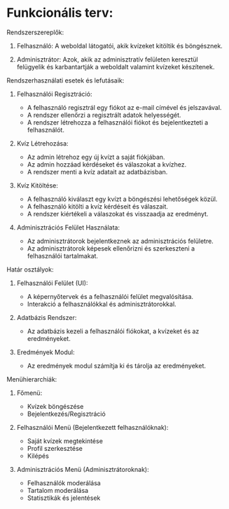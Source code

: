 # Funkcionális terv:

Rendszerszereplők:

1. Felhasználó: A weboldal látogatói, akik kvízeket kitöltik és böngésznek.

2. Adminisztrátor: Azok, akik az adminisztratív felületen keresztül felügyelik és karbantartják a weboldalt valamint kvízeket készítenek.

Rendszerhasználati esetek és lefutásaik:

1. Felhasználói Regisztráció:
   - A felhasználó regisztrál egy fiókot az e-mail címével és jelszavával.
   - A rendszer ellenőrzi a regisztrált adatok helyességét.
   - A rendszer létrehozza a felhasználói fiókot és bejelentkezteti a felhasználót.

2. Kvíz Létrehozása:
   - Az admin létrehoz egy új kvízt a saját fiókjában.
   - Az admin hozzáad kérdéseket és válaszokat a kvízhez.
   - A rendszer menti a kvíz adatait az adatbázisban.

3. Kvíz Kitöltése:
   - A felhasználó kiválaszt egy kvízt a böngészési lehetőségek közül.
   - A felhasználó kitölti a kvíz kérdéseit és válaszait.
   - A rendszer kiértékeli a válaszokat és visszaadja az eredményt.

4. Adminisztrációs Felület Használata:
   - Az adminisztrátorok bejelentkeznek az adminisztrációs felületre.
   - Az adminisztrátorok képesek ellenőrizni és szerkeszteni a felhasználói tartalmakat.

Határ osztályok:

1. Felhasználói Felület (UI):
   - A képernyőtervek és a felhasználói felület megvalósítása.
   - Interakció a felhasználókkal és adminisztrátorokkal.

2. Adatbázis Rendszer:
   - Az adatbázis kezeli a felhasználói fiókokat, a kvízeket és az eredményeket.

3. Eredmények Modul:
   - Az eredmények modul számítja ki és tárolja az eredményeket.

Menühierarchiák:

1. Főmenü:
   - Kvízek böngészése
   - Bejelentkezés/Regisztráció

2. Felhasználói Menü (Bejelentkezett felhasználóknak):
   - Saját kvízek megtekintése
   - Profil szerkesztése
   - Kilépés

3. Adminisztrációs Menü (Adminisztrátoroknak):
   - Felhasználók moderálása
   - Tartalom moderálása
   - Statisztikák és jelentések
